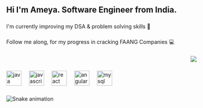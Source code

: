 <h2 align="left">Hi I'm Ameya. Software Engineer from India.</h2>

###

<p align="left">I'm currently improving my DSA & problem solving skills 🥷</p>

###

<p align="left">Follow me along, for my progress in cracking FAANG Companies 💻</p>

###

<div align="right">
  <img src="https://profile-counter.glitch.me/aacodes00/count.svg?"  />
</div>

###

<div align="left">
  <img src="https://cdn.jsdelivr.net/gh/devicons/devicon/icons/java/java-original.svg" height="40" alt="java logo"  />
  <img width="12" />
  <img src="https://cdn.jsdelivr.net/gh/devicons/devicon/icons/javascript/javascript-original.svg" height="40" alt="javascript logo"  />
  <img width="12" />
  <img src="https://cdn.jsdelivr.net/gh/devicons/devicon/icons/react/react-original.svg" height="40" alt="react logo"  />
  <img width="12" />
  <img src="https://cdn.jsdelivr.net/gh/devicons/devicon/icons/angularjs/angularjs-original.svg" height="40" alt="angularjs logo"  />
  <img width="12" />
  <img src="https://cdn.jsdelivr.net/gh/devicons/devicon/icons/mysql/mysql-original.svg" height="40" alt="mysql logo"  />
</div>

###

<img src="https://raw.githubusercontent.com/aacodes00/aacodes00/output/snake.svg" alt="Snake animation" />

###
